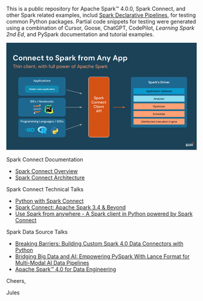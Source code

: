 This is a public repository for Apache Spark™ 4.0.0, Spark Connect, and other Spark related examples, includ [Spark Declarative Pipelines](src/py/sdp/SDP_README.md), for testing common Python packages. Partial code snippets for testing were generated using a combination of Cursor, Goose, ChatGPT, CodePilot, _Learning Spark 2nd Ed_, and PySpark documentation and tutorial examples.

<img src="images/spark_connect.png">

Spark Connect Documentation

* [Spark Connect Overview](https://spark.apache.org/docs/4.0.0/spark-connect-overview.html)
 * [Spark Connect Architecture](https://spark.apache.org/spark-connect/)

Spark Connect Technical Talks
 * [Python with Spark Connect](https://www.youtube.com/watch?v=QGUvjcrqj-U)
 * [Spark Connect: Apache Spark 3.4 & Beyond](https://www.youtube.com/watch?v=vTd3OqDzjuo)
 * [ Use Spark from anywhere - A Spark client in Python powered by Spark Connect](https://www.youtube.com/watch?v=PzgPcvFDD4I)

Spark Data Source Talks
 * [Breaking Barriers: Building Custom Spark 4.0 Data Connectors with Python](https://lnkd.in/gvMZFQ_g)
 * [Bridging Big Data and AI: Empowering PySpark With Lance Format for Multi-Modal AI Data Pipelines](https://lnkd.in/gdauyv8E)
 * [Apache Spark™ 4.0 for Data Engineering](https://www.youtube.com/watch?v=odQ6mEUzGvQ)

Cheers,

Jules
